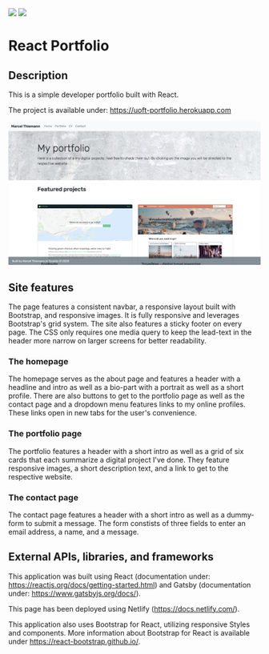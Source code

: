 <img src="https://img.shields.io/badge/cestmarcel-React+Portfolio-navy">

<img src="https://img.shields.io/badge/Version-1.0-green">

# React Portfolio

## Description
This is a simple developer portfolio built with React.

The project is available under: https://uoft-portfolio.herokuapp.com

![Screenshot of the landing page](https://github.com/cestmarcel/uoft-react-portfolio/blob/master/assets/screenshots/landing.png)

## Site features

The page features a consistent navbar, a responsive layout built with Bootstrap, and responsive images. It is fully responsive and leverages Bootstrap's grid system. The site also features a sticky footer on every page. The CSS only requires one media query to keep the lead-text in the header more narrow on larger screens for better readability.

### The homepage

The homepage serves as the about page and features a header with a headline and intro as well as a bio-part with a portrait as well as a short profile. There are also buttons to get to the portfolio page as well as the contact page and a dropdown menu features links to my online profiles. These links open in new tabs for the user's convenience.

### The portfolio page

The portfolio features a header with a short intro as well as a grid of six cards that each summarize a digital project I've done. They feature responsive images, a short description text, and a link to get to the respective website.

### The contact page

The contact page features a header with a short intro as well as a dummy-form to submit a message. The form constists of three fields to enter an email address, a name, and a message. 

## External APIs, libraries, and frameworks

This application was built using React (documentation under: https://reactjs.org/docs/getting-started.html) and Gatsby (documentation under: https://www.gatsbyjs.org/docs/).

This page has been deployed using Netlify (https://docs.netlify.com/).

This application also uses Bootstrap for React, utilizing responsive Styles and components. More information about Bootstrap for React is available under https://react-bootstrap.github.io/.